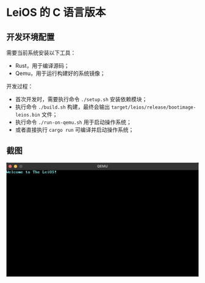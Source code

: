 # LeiOS 的 C 语言版本

## 开发环境配置

需要当前系统安装以下工具：

- Rust，用于编译源码；
- Qemu，用于运行构建好的系统镜像；

开发过程：

- 首次开发时，需要执行命令 `./setup.sh` 安装依赖模块；
- 执行命令 `./build.sh` 构建，最终会输出 `target/leios/release/bootimage-leios.bin` 文件；
- 执行命令 `./run-on-qemu.sh` 用于启动操作系统；
- 或者直接执行 `cargo run` 可编译并启动操作系统；

## 截图

<img src="screenshot.png" width="640px">
